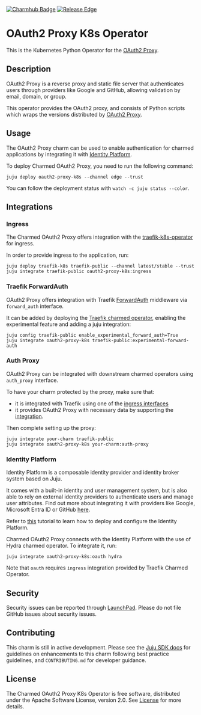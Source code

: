 [![Charmhub Badge](https://charmhub.io/oauth2-proxy-k8s/badge.svg)](https://charmhub.io/oauth2-proxy-k8s)
[![Release Edge](https://github.com/canonical/oauth2-proxy-k8s-operator/actions/workflows/publish_charm.yaml/badge.svg)](https://github.com/canonical/oauth2-proxy-k8s-operator/actions/workflows/publish_charm.yaml)

# OAuth2 Proxy K8s Operator

This is the Kubernetes Python Operator for the
[OAuth2 Proxy](https://oauth2-proxy.github.io/oauth2-proxy/).

## Description

OAuth2 Proxy is a reverse proxy and static file server that authenticates users
through providers like Google and GitHub, allowing validation by email, domain,
or group.

This operator provides the OAuth2 proxy, and consists of Python scripts which
wraps the versions distributed by
[OAuth2 Proxy](https://quay.io/repository/oauth2-proxy/oauth2-proxy?tab=tags&tag=latest).

## Usage

The OAuth2 Proxy charm can be used to enable authentication for charmed applications
by integrating it with [Identity Platform](https://charmhub.io/identity-platform).

To deploy Charmed OAuth2 Proxy, you need to run the following command:

```shell
juju deploy oauth2-proxy-k8s --channel edge --trust
```

You can follow the deployment status with `watch -c juju status --color`.

## Integrations

### Ingress

The Charmed OAuth2 Proxy offers integration with the [traefik-k8s-operator](https://github.com/canonical/traefik-k8s-operator) for ingress.

In order to provide ingress to the application, run:

```shell
juju deploy traefik-k8s traefik-public --channel latest/stable --trust
juju integrate traefik-public oauth2-proxy-k8s:ingress
```

### Traefik ForwardAuth

OAuth2 Proxy offers integration with
Traefik [ForwardAuth](https://doc.traefik.io/traefik/middlewares/http/forwardauth/)
middleware via `forward_auth` interface.

It can be added by deploying
the [Traefik charmed operator](https://charmhub.io/traefik-k8s), enabling the
experimental feature and adding a juju integration:

```shell
juju config traefik-public enable_experimental_forward_auth=True
juju integrate oauth2-proxy-k8s traefik-public:experimental-forward-auth
```

### Auth Proxy

OAuth2 Proxy can be integrated with downstream charmed operators
using `auth_proxy` interface.

To have your charm protected by the proxy, make sure that:

- it is integrated with Traefik using one of the [ingress interfaces](https://github.com/canonical/traefik-k8s-operator/tree/main/lib/charms/traefik_k8s)
- it provides OAuth2 Proxy with necessary data by supporting
  the [integration](https://github.com/canonical/oauth2-proxy-k8s-operator/blob/main/lib/charms/oauth2_proxy_k8s/v0/auth_proxy.py).

Then complete setting up the proxy:

```shell
juju integrate your-charm traefik-public
juju integrate oauth2-proxy-k8s your-charm:auth-proxy
```

### Identity Platform

Identity Platform is a composable identity provider and identity broker system based on Juju.

It comes with a built-in identity and user management system, but is also able to rely on external identity providers
to authenticate users and manage user attributes. Find out more about integrating it with providers like Google, Microsoft Entra ID
or GitHub [here](https://charmhub.io/identity-platform/docs/how-to/integrate-external-identity-provider).

Refer to [this](https://charmhub.io/topics/canonical-identity-platform/tutorials/e2e-tutorial) tutorial to learn how to deploy and configure the Identity Platform.

Charmed OAuth2 Proxy connects with the Identity Platform with the use of Hydra charmed
operator. To integrate it, run:

```shell
juju integrate oauth2-proxy-k8s:oauth hydra
```

Note that `oauth` requires `ingress` integration provided by Traefik Charmed Operator.

## Security

Security issues can be reported
through [LaunchPad](https://wiki.ubuntu.com/DebuggingSecurity#How%20to%20File).
Please do not file GitHub issues about security issues.

## Contributing

This charm is still in active development. Please see the
[Juju SDK docs](https://juju.is/docs/sdk) for guidelines on enhancements to this
charm following best practice guidelines, and `CONTRIBUTING.md` for developer
guidance.

## License

The Charmed OAuth2 Proxy K8s Operator is free software, distributed under the
Apache Software License, version 2.0. See [License](LICENSE) for more details.
